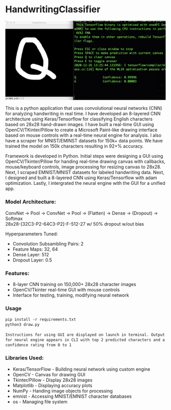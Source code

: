 # HandwritingClassifier

![Screenshot](gui.jpg)

This is a python application that uses convolutional neural networks (CNN) for analyzing handwriting in real time.
I have developed an 8-layered CNN architecture using Keras/Tensorflow for classifying English characters based on 28x28 hand-drawn images. I have built a real-time GUI using OpenCV/TKinter/Pillow to create a Microsoft Paint-like drawing interface based on mouse controls with a real-time neural engine for analysis. I also have a scraper for MNIST/EMINST datasets for 150k+ data points. We have trained the model on 150k characters resulting in 92+% accuracy.

Framework is developed in Python. Initial steps were designing a GUI using OpenCV/Tkinter/Pillow for handing real-time drawing canvas with callbacks, mouse/keyboard controls, image processing for resizing canvas to 28x28. Next, I scraped EMNIST/MNIST datasets for labeled handwriting data. Next, I designed and built a 8-layered CNN using Keras/Tensorflow with adam optimization. Lastly, I intergrated the neural engine with the GUI for a unified app.

### Model Architecture:  
ConvNet -> Pool -> ConvNet -> Pool -> (Flatten) -> Dense -> (Dropout) -> Softmax  
28x28-[32C3-P2-64C3-P2]-F-512-27 w/ 50% dropout w/out bias

Hyperparameters Tuned:
- Convolution Subsambling Pairs: 2
- Feature Maps: 32, 64
- Dense Layer: 512
- Dropout Layer: 0.5

### Features:
- 8-layer CNN training on 150,000+ 28x28 character images
- OpenCV/Tkinter real-time GUI with mouse controls
- Interface for testing, training, modifying neural network

### Usage
    pip install -r requirements.txt
    python3 draw.py
    
    Instructions for using GUI are displayed on launch in terminal. Output for neural engine appears in CLI with top 2 predicted characters and a confidence rating from 0 to 1

    
### Libraries Used:
- Keras/TensorFlow - Building neural network using custom engine
- OpenCV - Canvas for drawing GUI
- Tkinter/Pillow - Display 28x28 images
- Matplotlib - Displaying accuracy plots
- NumPy - Handing image objects for processing
- emnist - Accessing MNIST/EMNIST character databases
- os - Managing file system


